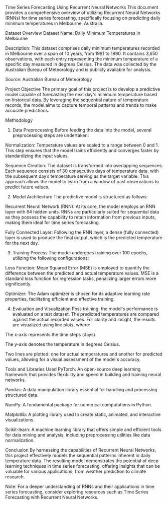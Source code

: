 Time Series Forecasting Using Recurrent Neural Networks
This document provides a comprehensive overview of utilizing Recurrent Neural Networks (RNNs) for time series forecasting, specifically focusing on predicting daily minimum temperatures in Melbourne, Australia.

Dataset Overview
Dataset Name: Daily Minimum Temperatures in Melbourne

Description: This dataset comprises daily minimum temperatures recorded in Melbourne over a span of 10 years, from 1981 to 1990. It contains 3,650 observations, with each entry representing the minimum temperature of a specific day measured in degrees Celsius. The data was collected by the Australian Bureau of Meteorology and is publicly available for analysis.

Source: Australian Bureau of Meteorology

Project Objective
The primary goal of this project is to develop a predictive model capable of forecasting the next day's minimum temperature based on historical data. By leveraging the sequential nature of temperature records, the model aims to capture temporal patterns and trends to make accurate predictions.

Methodology
1. Data Preprocessing
Before feeding the data into the model, several preprocessing steps are undertaken:

Normalization: Temperature values are scaled to a range between 0 and 1. This step ensures that the model trains efficiently and converges faster by standardizing the input values.

Sequence Creation: The dataset is transformed into overlapping sequences. Each sequence consists of 30 consecutive days of temperature data, with the subsequent day’s temperature serving as the target variable. This approach allows the model to learn from a window of past observations to predict future values.

2. Model Architecture
The predictive model is structured as follows:

Recurrent Neural Network (RNN): At its core, the model employs an RNN layer with 64 hidden units. RNNs are particularly suited for sequential data as they possess the capability to retain information from previous inputs, making them ideal for time series forecasting.

Fully Connected Layer: Following the RNN layer, a dense (fully connected) layer is used to produce the final output, which is the predicted temperature for the next day.

3. Training Process
The model undergoes training over 100 epochs, utilizing the following configurations:

Loss Function: Mean Squared Error (MSE) is employed to quantify the difference between the predicted and actual temperature values. MSE is a standard loss function for regression tasks, penalizing larger errors more significantly.

Optimizer: The Adam optimizer is chosen for its adaptive learning rate properties, facilitating efficient and effective training.

4. Evaluation and Visualization
Post-training, the model's performance is evaluated on a test dataset. The predicted temperatures are compared against the actual recorded values. For clarity and insight, the results are visualized using line plots, where:

The x-axis represents the time steps (days).

The y-axis denotes the temperature in degrees Celsius.

Two lines are plotted: one for actual temperatures and another for predicted values, allowing for a visual assessment of the model's accuracy.

Tools and Libraries Used
PyTorch: An open-source deep learning framework that provides flexibility and speed in building and training neural networks.

Pandas: A data manipulation library essential for handling and processing structured data.

NumPy: A fundamental package for numerical computations in Python.

Matplotlib: A plotting library used to create static, animated, and interactive visualizations.

Scikit-learn: A machine learning library that offers simple and efficient tools for data mining and analysis, including preprocessing utilities like data normalization.

Conclusion
By harnessing the capabilities of Recurrent Neural Networks, this project effectively models the sequential patterns inherent in daily temperature data. The resulting model demonstrates the potential of deep learning techniques in time series forecasting, offering insights that can be valuable for various applications, from weather prediction to climate research.

Note: For a deeper understanding of RNNs and their applications in time series forecasting, consider exploring resources such as Time Series Forecasting with Recurrent Neural Networks.